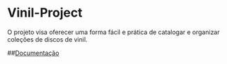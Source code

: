 # Vinil-Project


O projeto visa oferecer uma forma fácil e prática de catalogar e organizar coleções de discos de vinil.


##[Documentação](https://docs.google.com/document/d/e/2PACX-1vSEDzbLmUUmREWwOLKNGJom-7Lko2p8VvNcxPPUtDDUmYi87XTkQxTWVRvFG4lXOB63dpVzdfoD0v8j/pub)








